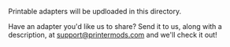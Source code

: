 Printable adapters will be updloaded in this directory.

Have an adapter you'd like us to share? Send it to us, along with a description, at support@printermods.com and we'll check it out!
